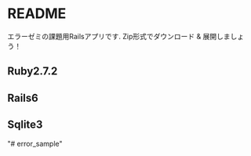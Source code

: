 # README

エラーゼミの課題用Railsアプリです. 
Zip形式でダウンロード & 展開しましょう！

## Ruby2.7.2

## Rails6

## Sqlite3
"# error_sample" 
